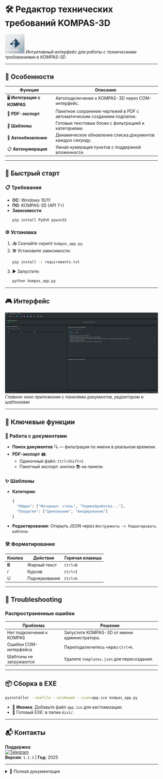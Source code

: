 # 🛠️ Редактор технических требований KOMPAS-3D
![banner](image-1.png)
*Интуитивный интерфейс для работы с техническими требованиями в KOMPAS-3D*

---

## 🌟 Особенности

| **Функция**               | **Описание**                                                                 |
|---------------------------|-----------------------------------------------------------------------------|
| 🖥️ **Интеграция с KOMPAS** | Автоподключение к KOMPAS-3D через COM-интерфейс.                            |
| 📄 **PDF-экспорт**         | Пакетное сохранение чертежей в PDF с автоматическим созданием подпапок.     |
| 🧩 **Шаблоны**             | Готовые текстовые блоки с фильтрацией и категориями.                        |
| 🔄 **Автообновление**      | Динамическое обновление списка документов каждую секунду.                   |
| 📋 **Автонумерация**       | Умная нумерация пунктов с поддержкой вложенности.                           |

---

## 🚀 Быстрый старт

### 📋 Требования
- **ОС**: Windows 10/11  
- **ПО**: KOMPAS-3D (API 7+)  
- **Зависимости**:  
  ```bash
  pip install PyQt6 pywin32
  ```

### ⚙️ Установка
1. 📥 Скачайте скрипт `kompas_app.py`.  
2. 🛠️ Установите зависимости:  
   ```bash
   pip install -r requirements.txt
   ```  
3. ▶️ Запустите:  
   ```bash
   python kompas_app.py
   ```

---

## 🎮 Интерфейс
![UI Preview](image.png)
*Главное окно приложения с панелями документов, редактором и шаблонами*

---

## 📌 Ключевые функции

### 📂 Работа с документами
- **Поиск документов** 🔍 — фильтрация по имени в реальном времени.  
- **PDF-экспорт** 🖨️:  
  - Одиночный файл: `Ctrl+Shift+S`  
  - Пакетный экспорт: кнопка 📚 на панели.  

### ✨ Шаблоны
- **Категории**:  
  ```python
  {
    "Общие": ["Материал: сталь", "Термообработка..."],
    "Покрытия": ["Цинкование", "Анодирование"]
  }
  ```
- **Редактирование**: Открыть JSON через `Инструменты -> Редактировать шаблоны`.

### 🛠️ Форматирование
| **Кнопка** | **Действие**       | **Горячая клавиша** |
|------------|--------------------|---------------------|
| **B**      | Жирный текст       | `Ctrl+B`            |
| *I*        | Курсив             | `Ctrl+I`            |
| _U_        | Подчеркивание      | `Ctrl+U`            |

---

## 🚨 Troubleshooting

### Распространенные ошибки
| **Проблема**               | **Решение**                                   |
|----------------------------|-----------------------------------------------|
| Нет подключения к KOMPAS   | Запустите KOMPAS-3D от имени администратора.  |
| Ошибки COM-интерфейса      | Переподключитесь через `Ctrl+K`.              |
| Шаблоны не загружаются     | Удалите `templates.json` для пересоздания.    |

---

## 📦 Сборка в EXE
```bash
pyinstaller --onefile --windowed --icon=app.ico kompas_app.py
```
- 🎯 **Иконка**: Добавьте файл `app.ico` для кастомизации.  
- 📂 Готовый EXE: в папке `dist/`.

---

## 📬 Контакты
**Поддержка**:  
[![Telegram](https://img.shields.io/badge/Telegram-%40HeagBoKaT-blue)](https://t.me/HeagBoKaT)  
**Версия**: `1.1.3` | **Год**: 2025

---

<details>
<summary>📜 Полная документация</summary>

### 🔄 Периодическое обновление
- Список документов обновляется каждую 1 сек.  
- Для ручного обновления нажмите `F6`.

### ⚙️ Конфигурация
- Файл шаблонов:  
  ```bash
  ~/KOMPAS-TR/templates.json
  ```
</details>

